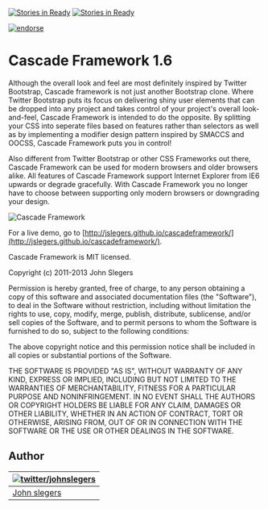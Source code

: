 [![Stories in Ready](https://badge.waffle.io/jslegers/cascadeframework.png?label=ready&title=Ready)](https://waffle.io/jslegers/cascadeframework) [![Stories in Ready](http://img.shields.io/badge/version-1.5-green.svg)](http://www.cascade-framework.com/)

[![endorse](https://api.coderwall.com/johnslegers/endorsecount.png)](https://coderwall.com/johnslegers) 

# Cascade Framework 1.6

Although the overall look and feel are most definitely inspired by Twitter Bootstrap, Cascade framework is not just another Bootstrap clone. Where Twitter Bootstrap puts its focus on delivering shiny user elements that can be dropped into any project and takes control of your project's overall look-and-feel, Cascade Framework is intended to do the opposite. By splitting your CSS into seperate files based on features rather than selectors as well as by implementing a modifier design pattern inspired by SMACCS and OOCSS, Cascade Framework puts you in control!

Also different from Twitter Bootstrap or other CSS Frameworks out there, Cascade Framework can be used for modern browsers and older browsers alike. All features of Cascade Framework support Internet Explorer from IE6 upwards or degrade gracefully. With Cascade Framework you no longer have to choose between supporting only modern browsers or downgrading your design.

![Cascade Framework](http://jslegers.github.io/cascadeframework/screenshot.png)

For a live demo, go to [http://jslegers.github.io/cascadeframework/](http://jslegers.github.io/cascadeframework/).

Cascade Framework is MIT licensed.

 Copyright (c) 2011-2013 John Slegers

 Permission is hereby granted, free of charge, to any person
 obtaining a copy of this software and associated documentation
 files (the "Software"), to deal in the Software without
 restriction, including without limitation the rights to use,
 copy, modify, merge, publish, distribute, sublicense, and/or sell
 copies of the Software, and to permit persons to whom the
 Software is furnished to do so, subject to the following
 conditions:

 The above copyright notice and this permission notice shall be
 included in all copies or substantial portions of the Software.

 THE SOFTWARE IS PROVIDED "AS IS", WITHOUT WARRANTY OF ANY KIND,
 EXPRESS OR IMPLIED, INCLUDING BUT NOT LIMITED TO THE WARRANTIES
 OF MERCHANTABILITY, FITNESS FOR A PARTICULAR PURPOSE AND
 NONINFRINGEMENT. IN NO EVENT SHALL THE AUTHORS OR COPYRIGHT
 HOLDERS BE LIABLE FOR ANY CLAIM, DAMAGES OR OTHER LIABILITY,
 WHETHER IN AN ACTION OF CONTRACT, TORT OR OTHERWISE, ARISING
 FROM, OUT OF OR IN CONNECTION WITH THE SOFTWARE OR THE USE OR
 OTHER DEALINGS IN THE SOFTWARE.


## Author

| [![twitter/johnslegers](https://en.gravatar.com/avatar/bf4cc94221382810233575862875e687?s=70)](http://twitter.com/johnslegers "Follow @johnslegers on Twitter") |
|---|
| [John slegers](http://www.johnslegers.com/) |
